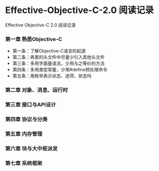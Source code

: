 # Effective-Objective-C-2.0 阅读记录
Effective Objective-C 2.0 阅读记录

### 第一章 熟悉Objective-C
* 第一条：了解Objective-C语言的起源
* 第二条：再累的头文件中尽量少引入其他头文件
* 第三条：多用字面量语法，少用与之等价的方法
* 第四条：多用类型常量，少用#define预处理命令
* 第五条：用枚举表示状态、选项、状态吗

### 第二章 对象、消息、运行时

### 第三章 接口与API设计

### 第四章 协议与分类

### 第五章 内存管理

### 第六章 块与大中枢派发

### 第七章 系统框架